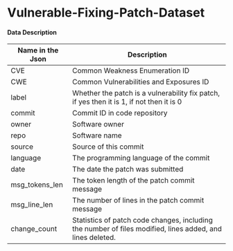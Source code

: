 # Vulnerable-Fixing-Patch-Dataset

#### Data Description

| Name in the Json | Description                                                  |
| ---------------- | ------------------------------------------------------------ |
| CVE              | Common Weakness Enumeration ID                               |
| CWE              | Common Vulnerabilities and Exposures ID                      |
| label            | Whether the patch is a vulnerability fix patch, if yes then it is 1, if not then it is 0 |
| commit           | Commit ID in code repository                                 |
| owner            | Software owner                                               |
| repo             | Software name                                                |
| source           | Source of this commit                                        |
| language         | The programming language of the commit                       |
| date             | The date the patch was submitted                             |
| msg_tokens_len   | The token length of the patch commit message                 |
| msg_line_len     | The number of lines in the patch commit message              |
| change_count     | Statistics of patch code changes, including the number of files modified, lines added, and lines deleted. |

​	

